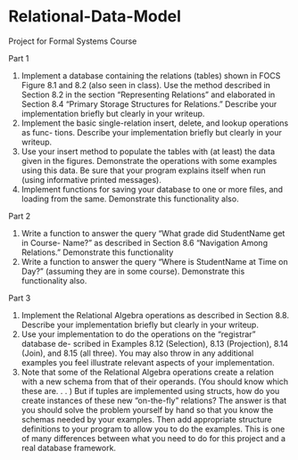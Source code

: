 # Relational-Data-Model
Project for Formal Systems Course

Part 1
1. Implement a database containing the relations (tables) shown in FOCS Figure 8.1 and 8.2 (also seen in class). Use the method described in Section 8.2 in the section “Representing Relations” and elaborated in Section 8.4 “Primary Storage Structures for Relations.” Describe your implementation briefly but clearly in your writeup.
2. Implement the basic single-relation insert, delete, and lookup operations as func- tions. Describe your implementation briefly but clearly in your writeup.
3. Use your insert method to populate the tables with (at least) the data given in the figures. Demonstrate the operations with some examples using this data. Be sure that your program explains itself when run (using informative printed messages).
4. Implement functions for saving your database to one or more files, and loading from the same. Demonstrate this functionality also.

Part 2
1. Write a function to answer the query “What grade did StudentName get in Course- Name?” as described in Section 8.6 “Navigation Among Relations.” Demonstrate this functionality
2. Write a function to answer the query “Where is StudentName at Time on Day?” (assuming they are in some course). Demonstrate this functionality also.

Part 3
1. Implement the Relational Algebra operations as described in Section 8.8. Describe your implementation briefly but clearly in your writeup.
2. Use your implementation to do the operations on the “registrar” database de- scribed in Examples 8.12 (Selection), 8.13 (Projection), 8.14 (Join), and 8.15 (all three). You may also throw in any additional examples you feel illustrate relevant aspects of your implementation.
3. Note that some of the Relational Algebra operations create a relation with a new schema from that of their operands. (You should know which these are. . . ) But if tuples are implemented using structs, how do you create instances of these new “on-the-fly” relations? The answer is that you should solve the problem yourself by hand so that you know the schemas needed by your examples. Then add appropriate structure definitions to your program to allow you to do the examples. This is one of many differences between what you need to do for this project and a real database framework.
